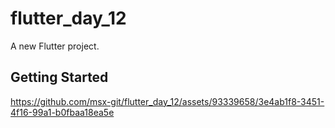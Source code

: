 # flutter_day_12

A new Flutter project.

## Getting Started



https://github.com/msx-git/flutter_day_12/assets/93339658/3e4ab1f8-3451-4f16-99a1-b0fbaa18ea5e

